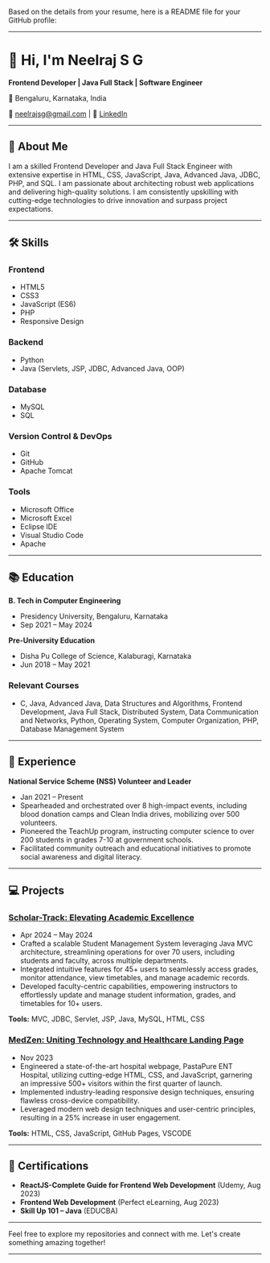 Based on the details from your resume, here is a README file for your GitHub profile:

---

# 👋 Hi, I'm Neelraj S G

**Frontend Developer | Java Full Stack | Software Engineer**

📍 Bengaluru, Karnataka, India

📧 [neelrajsg@gmail.com](mailto:neelrajsg@gmail.com) |  💼 [LinkedIn](https://linkedin.com/in/neelrajsg)

---

## 🚀 About Me

I am a skilled Frontend Developer and Java Full Stack Engineer with extensive expertise in HTML, CSS, JavaScript, Java, Advanced Java, JDBC, PHP, and SQL. I am passionate about architecting robust web applications and delivering high-quality solutions. I am consistently upskilling with cutting-edge technologies to drive innovation and surpass project expectations.

---

## 🛠️ Skills

### Frontend
- HTML5
- CSS3
- JavaScript (ES6)
- PHP
- Responsive Design

### Backend
- Python
- Java (Servlets, JSP, JDBC, Advanced Java, OOP)

### Database
- MySQL
- SQL

### Version Control & DevOps
- Git
- GitHub
- Apache Tomcat

### Tools
- Microsoft Office
- Microsoft Excel
- Eclipse IDE
- Visual Studio Code
- Apache

---

## 📚 Education

**B. Tech in Computer Engineering**
- Presidency University, Bengaluru, Karnataka
- Sep 2021 – May 2024

**Pre-University Education**
- Disha Pu College of Science, Kalaburagi, Karnataka
- Jun 2018 – May 2021

### Relevant Courses
- C, Java, Advanced Java, Data Structures and Algorithms, Frontend Development, Java Full Stack, Distributed System, Data Communication and Networks, Python, Operating System, Computer Organization, PHP, Database Management System

---

## 💼 Experience

**National Service Scheme (NSS) Volunteer and Leader**
- Jan 2021 – Present
- Spearheaded and orchestrated over 8 high-impact events, including blood donation camps and Clean India drives, mobilizing over 500 volunteers.
- Pioneered the TeachUp program, instructing computer science to over 200 students in grades 7-10 at government schools.
- Facilitated community outreach and educational initiatives to promote social awareness and digital literacy.

---

## 💻 Projects

### [Scholar-Track: Elevating Academic Excellence](https://github.com/neelrajsg/StudentManagementSystem.git)
- Apr 2024 – May 2024
- Crafted a scalable Student Management System leveraging Java MVC architecture, streamlining operations for over 70 users, including students and faculty, across multiple departments.
- Integrated intuitive features for 45+ users to seamlessly access grades, monitor attendance, view timetables, and manage academic records.
- Developed faculty-centric capabilities, empowering instructors to effortlessly update and manage student information, grades, and timetables for 10+ users.

**Tools:** MVC, JDBC, Servlet, JSP, Java, MySQL, HTML, CSS

### [MedZen: Uniting Technology and Healthcare Landing Page](https://neelrajsg.github.io/Pastapure-ENT-Hospital/)
- Nov 2023
- Engineered a state-of-the-art hospital webpage, PastaPure ENT Hospital, utilizing cutting-edge HTML, CSS, and JavaScript, garnering an impressive 500+ visitors within the first quarter of launch.
- Implemented industry-leading responsive design techniques, ensuring flawless cross-device compatibility.
- Leveraged modern web design techniques and user-centric principles, resulting in a 25% increase in user engagement.

**Tools:** HTML, CSS, JavaScript, GitHub Pages, VSCODE

---

## 📜 Certifications

- **ReactJS-Complete Guide for Frontend Web Development** (Udemy, Aug 2023)
- **Frontend Web Development** (Perfect eLearning, Aug 2023)
- **Skill Up 101 – Java** (EDUCBA)

---

Feel free to explore my repositories and connect with me. Let's create something amazing together!

---
